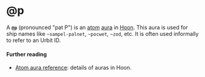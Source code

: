 # @p

A **`@p`** (pronounced "pat P") is an [atom](urbit-docs/glossary/atom) [aura](urbit-docs/glossary/aura) in [Hoon](urbit-docs/glossary/hoon). This aura is used for ship names like `~sampel-palnet`, `~pocwet`, `~zod`, etc. It is often used informally to refer to an Urbit ID.

#### Further reading

- [Atom aura reference](urbit-docs/language/hoon/reference/auras): details of auras in Hoon.
